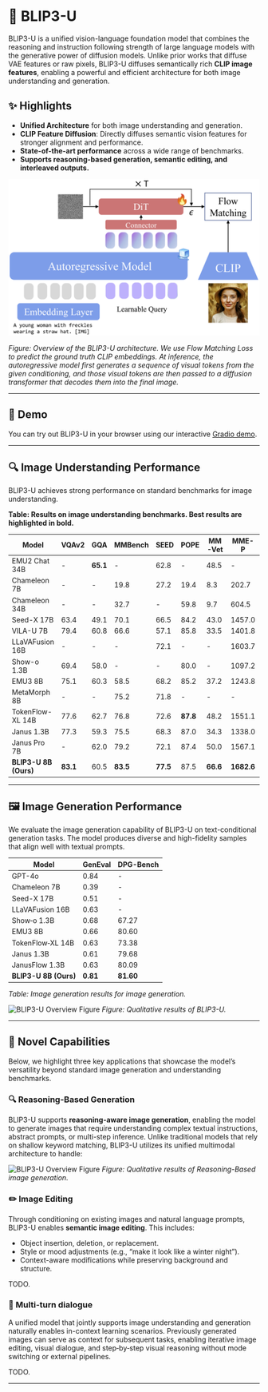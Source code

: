 # 🌌 BLIP3-U

BLIP3-U is a unified vision-language foundation model that combines the reasoning and instruction following strength of large language models with the generative power of diffusion models. Unlike prior works that diffuse VAE features or raw pixels, BLIP3-U diffuses semantically rich **CLIP image features**, enabling a powerful and efficient architecture for both image understanding and generation.

## ✨ Highlights

- **Unified Architecture** for both image understanding and generation.
- **CLIP Feature Diffusion**: Directly diffuses semantic vision features for stronger alignment and performance.
- **State-of-the-art performance** across a wide range of benchmarks.
- **Supports reasoning-based generation, semantic editing, and interleaved outputs.**

<p align="center">
  <img src="figure/overall_arch.png" alt="BLIP3-U Overview Figure" width="700"/>
</p>

*Figure: Overview of the BLIP3-U architecture. We use Flow Matching Loss to predict the ground truth CLIP embeddings. At inference, the autoregressive model first generates a sequence of visual tokens from the given conditioning, and those visual tokens are then passed to a diffusion transformer that decodes them into the final image.*


---

## 🚀 Demo

You can try out BLIP3-U in your browser using our interactive [Gradio demo](https://c15a85dd865a925007.gradio.live/).



---

## 🔍 Image Understanding Performance

BLIP3-U achieves strong performance on standard benchmarks for image understanding.

**Table: Results on image understanding benchmarks. Best results are highlighted in bold.**

| Model             | VQAv2 | GQA  | MMBench | SEED | POPE | MM-Vet | MME-P   | MME-C   | MMMU | RWQA | TEXTVQA |
|------------------|-------|------|---------|------|------|--------|---------|---------|------|------|---------|
| EMU2 Chat 34B     | -     | **65.1** | -       | 62.8 | -    | 48.5   | -       | -       | 34.1 | -    | 66.6    |
| Chameleon 7B      | -     | -    | 19.8    | 27.2 | 19.4 | 8.3    | 202.7   | -       | 22.4 | 39.0 | 0.0     |
| Chameleon 34B     | -     | -    | 32.7    | -    | 59.8 | 9.7    | 604.5   | -       | 38.8 | 39.2 | 0.0     |
| Seed-X 17B        | 63.4  | 49.1 | 70.1    | 66.5 | 84.2 | 43.0   | 1457.0  | -       | 35.6 | -    | -       |
| VILA-U 7B         | 79.4  | 60.8 | 66.6    | 57.1 | 85.8 | 33.5   | 1401.8  | -       | 32.2 | 46.6 | 48.3    |
| LLaVAFusion 16B   | -     | -    | -       | 72.1 | -    | -      | 1603.7  | 367.8   | 41.7 | 60.0 | -       |
| Show-o 1.3B       | 69.4  | 58.0 | -       | -    | 80.0 | -      | 1097.2  | -       | 27.4 | -    | -       |
| EMU3 8B           | 75.1  | 60.3 | 58.5    | 68.2 | 85.2 | 37.2   | 1243.8  | 266.1   | 31.6 | 57.4 | 64.7    |
| MetaMorph 8B      | -     | -    | 75.2    | 71.8 | -    | -      | -       | -       | 41.8 | 58.3 | 60.5    |
| TokenFlow-XL 14B  | 77.6  | 62.7 | 76.8    | 72.6 | **87.8** | 48.2   | 1551.1  | 371.1   | 43.2 | 56.6 | 77.6    |
| Janus 1.3B        | 77.3  | 59.3 | 75.5    | 68.3 | 87.0 | 34.3   | 1338.0  | -       | 30.5 | -    | -       |
| Janus Pro 7B      | -     | 62.0 | 79.2    | 72.1 | 87.4 | 50.0   | 1567.1  | -       | 41.0 | -    | -       |
| **BLIP3-U 8B (Ours)** | **83.1** | 60.5 | **83.5** | **77.5** | 87.5 | **66.6** | **1682.6** | **647.1** | **50.6** | **69.0** | **83.1** |


---

## 🖼️ Image Generation Performance

We evaluate the image generation capability of BLIP3-U on text-conditional generation tasks. The model produces diverse and high-fidelity samples that align well with textual prompts.

| Model              | GenEval | DPG-Bench |
|-------------------|---------|-----------|
| GPT-4o            | 0.84    | -         |
| Chameleon 7B      | 0.39    | -         |
| Seed-X 17B        | 0.51    | -         |
| LLaVAFusion 16B   | 0.63    | -         |
| Show‑o 1.3B       | 0.68    | 67.27     |
| EMU3 8B           | 0.66    | 80.60     |
| TokenFlow‑XL 14B  | 0.63    | 73.38     |
| Janus 1.3B        | 0.61    | 79.68     |
| JanusFlow 1.3B        | 0.63    | 80.09     |
| **BLIP3-U 8B (Ours)** | **0.81** | **81.60**         |

*Table: Image generation results for image generation.*



![BLIP3-U Overview Figure](figure/img_eval.png)
*Figure: Qualitative results of BLIP3-U.*


---

## 🧠 Novel Capabilities

Below, we highlight three key applications that showcase the model’s versatility beyond standard image generation and understanding benchmarks.

### 🔍 Reasoning-Based Generation

BLIP3-U supports **reasoning-aware image generation**, enabling the model to generate images that require understanding complex textual instructions, abstract prompts, or multi-step inference. Unlike traditional models that rely on shallow keyword matching, BLIP3-U utilizes its unified multimodal architecture to handle:


![BLIP3-U Overview Figure](figure/reasoning.png)
*Figure: Qualitative results of Reasoning-Based image generation.*

### ✏️ Image Editing

Through conditioning on existing images and natural language prompts, BLIP3-U enables **semantic image editing**. This includes:

- Object insertion, deletion, or replacement.
- Style or mood adjustments (e.g., “make it look like a winter night”).
- Context-aware modifications while preserving background and structure.

TODO.

### 🔁 Multi-turn dialogue

A unified model that jointly supports image understanding and generation naturally enables in-context learning scenarios. Previously generated images can serve as context for subsequent tasks, enabling iterative image editing, visual dialogue, and step‑by‑step visual reasoning without mode switching or external pipelines.

TODO.

---
